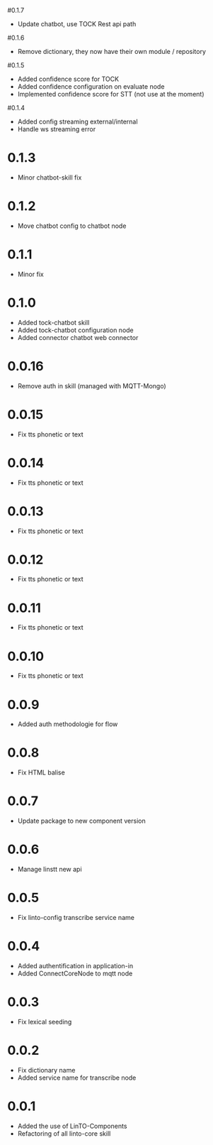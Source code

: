 #0.1.7
- Update chatbot, use TOCK Rest api path

#0.1.6
- Remove dictionary, they now have their own module / repository

#0.1.5
- Added confidence score for TOCK
- Added confidence configuration on evaluate node
- Implemented confidence score for STT (not use at the moment)

#0.1.4
- Added config streaming external/internal
- Handle ws streaming error

# 0.1.3
- Minor chatbot-skill fix

# 0.1.2
- Move chatbot config to chatbot node

# 0.1.1
- Minor fix

# 0.1.0
- Added tock-chatbot skill
- Added tock-chatbot configuration node
- Added connector chatbot web connector

# 0.0.16
- Remove auth in skill (managed with MQTT-Mongo)

# 0.0.15
- Fix tts phonetic or text

# 0.0.14
- Fix tts phonetic or text

# 0.0.13
- Fix tts phonetic or text

# 0.0.12
- Fix tts phonetic or text

# 0.0.11
- Fix tts phonetic or text

# 0.0.10
- Fix tts phonetic or text

# 0.0.9
- Added auth methodologie for flow

# 0.0.8
- Fix HTML balise

# 0.0.7
- Update package to new component version

# 0.0.6
- Manage linstt new api

# 0.0.5
- Fix linto-config transcribe service name

# 0.0.4
- Added authentification in application-in
- Added ConnectCoreNode to mqtt node

# 0.0.3
- Fix lexical seeding

# 0.0.2
- Fix dictionary name
- Added service name for transcribe node

# 0.0.1
- Added the use of LinTO-Components
- Refactoring of all linto-core skill
